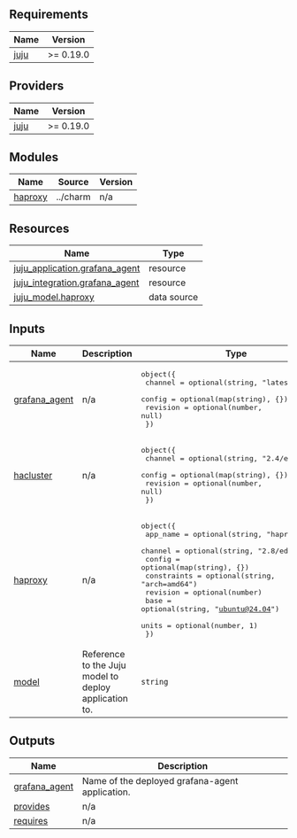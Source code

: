 <!-- BEGIN_TF_DOCS -->
## Requirements

| Name | Version |
|------|---------|
| <a name="requirement_juju"></a> [juju](#requirement\_juju) | >= 0.19.0 |

## Providers

| Name | Version |
|------|---------|
| <a name="provider_juju"></a> [juju](#provider\_juju) | >= 0.19.0 |

## Modules

| Name | Source | Version |
|------|--------|---------|
| <a name="module_haproxy"></a> [haproxy](#module\_haproxy) | ../charm | n/a |

## Resources

| Name | Type |
|------|------|
| [juju_application.grafana_agent](https://registry.terraform.io/providers/juju/juju/latest/docs/resources/application) | resource |
| [juju_integration.grafana_agent](https://registry.terraform.io/providers/juju/juju/latest/docs/resources/integration) | resource |
| [juju_model.haproxy](https://registry.terraform.io/providers/juju/juju/latest/docs/data-sources/model) | data source |

## Inputs

| Name | Description | Type | Default | Required |
|------|-------------|------|---------|:--------:|
| <a name="input_grafana_agent"></a> [grafana\_agent](#input\_grafana\_agent) | n/a | <pre>object({<br/>    channel  = optional(string, "latest/stable")<br/>    config   = optional(map(string), {})<br/>    revision = optional(number, null)<br/>  })</pre> | `{}` | no |
| <a name="input_hacluster"></a> [hacluster](#input\_hacluster) | n/a | <pre>object({<br/>    channel  = optional(string, "2.4/edge")<br/>    config   = optional(map(string), {})<br/>    revision = optional(number, null)<br/>  })</pre> | `{}` | no |
| <a name="input_haproxy"></a> [haproxy](#input\_haproxy) | n/a | <pre>object({<br/>    app_name    = optional(string, "haproxy")<br/>    channel     = optional(string, "2.8/edge")<br/>    config      = optional(map(string), {})<br/>    constraints = optional(string, "arch=amd64")<br/>    revision    = optional(number)<br/>    base        = optional(string, "ubuntu@24.04")<br/>    units       = optional(number, 1)<br/>  })</pre> | `{}` | no |
| <a name="input_model"></a> [model](#input\_model) | Reference to the Juju model to deploy application to. | `string` | n/a | yes |

## Outputs

| Name | Description |
|------|-------------|
| <a name="output_grafana_agent"></a> [grafana\_agent](#output\_grafana\_agent) | Name of the deployed grafana-agent application. |
| <a name="output_provides"></a> [provides](#output\_provides) | n/a |
| <a name="output_requires"></a> [requires](#output\_requires) | n/a |
<!-- END_TF_DOCS -->
